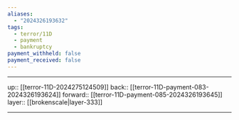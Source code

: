 ```yaml
---
aliases:
  - "2024326193632"
tags:
  - terror/11D
  - payment
  - bankruptcy
payment_withheld: false
payment_received: false
---
```




***

up:: [[terror-11D-2024275124509]]
back:: [[terror-11D-payment-083-2024326193624]]
forward:: [[terror-11D-payment-085-2024326193645]]
layer:: [[brokenscale|layer-333]]

***
